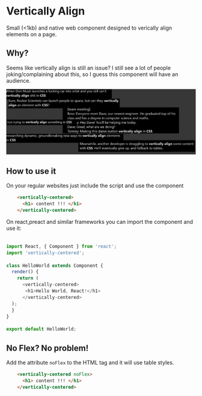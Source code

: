 # Vertically Align

Small (<1kb) and native web component designed to verically align elements on a page.

## Why?

Seems like vertically align is still an issue? I still see a lot of people joking/complaining about this, so I guess this component will have an audience.

![](docs/tweets.png)


## How to use it

On your regular websites just include the script and use the component

```html
    <vertically-centered>
      <h1> content !!! </h1>
    </vertically-centered>
```

On react,preact and similar frameworks you can import the component and use it:

```javascript

import React, { Component } from 'react';
import 'vertically-centered';

class HelloWorld extends Component {
  render() {
    return (
      <vertically-centered>
       <h1>Hello World, React!</h1>
      </vertically-centered>
  ); 
  } 
} 

export default HelloWorld;
```

## No Flex? No problem!

Add the attribute `noFlex` to the HTML tag and it will use table styles.

```html
    <vertically-centered noFlex>
      <h1> content !!! </h1>
    </vertically-centered>
```